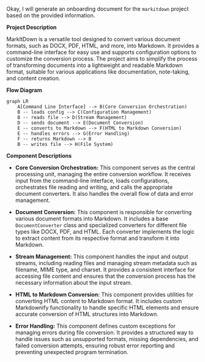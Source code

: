 Okay, I will generate an onboarding document for the `markitdown` project based on the provided information.

**Project Description**

MarkItDown is a versatile tool designed to convert various document formats, such as DOCX, PDF, HTML, and more, into Markdown. It provides a command-line interface for easy use and supports configuration options to customize the conversion process. The project aims to simplify the process of transforming documents into a lightweight and readable Markdown format, suitable for various applications like documentation, note-taking, and content creation.

**Flow Diagram**

```mermaid
graph LR
    A[Command Line Interface] --> B(Core Conversion Orchestration)
    B -- loads config --> C(Configuration Management)
    B -- reads file --> D(Stream Management)
    D -- sends document --> E(Document Conversion)
    E -- converts to Markdown --> F(HTML to Markdown Conversion)
    E -- handles errors --> G(Error Handling)
    F -- returns Markdown --> B
    B -- writes file --> H(File System)
```

**Component Descriptions**

*   **Core Conversion Orchestration:** This component serves as the central processing unit, managing the entire conversion workflow. It receives input from the command-line interface, loads configurations, orchestrates file reading and writing, and calls the appropriate document converters. It also handles the overall flow of data and error management.

*   **Document Conversion:** This component is responsible for converting various document formats into Markdown. It includes a base `DocumentConverter` class and specialized converters for different file types like DOCX, PDF, and HTML. Each converter implements the logic to extract content from its respective format and transform it into Markdown.

*   **Stream Management:** This component handles the input and output streams, including reading files and managing stream metadata such as filename, MIME type, and charset. It provides a consistent interface for accessing file content and ensures that the conversion process has the necessary information about the input stream.

*   **HTML to Markdown Conversion:** This component provides utilities for converting HTML content to Markdown format. It includes custom Markdownify functionality to handle specific HTML elements and ensure accurate conversion of HTML structures into Markdown.

*   **Error Handling:** This component defines custom exceptions for managing errors during file conversion. It provides a structured way to handle issues such as unsupported formats, missing dependencies, and failed conversion attempts, ensuring robust error reporting and preventing unexpected program termination.